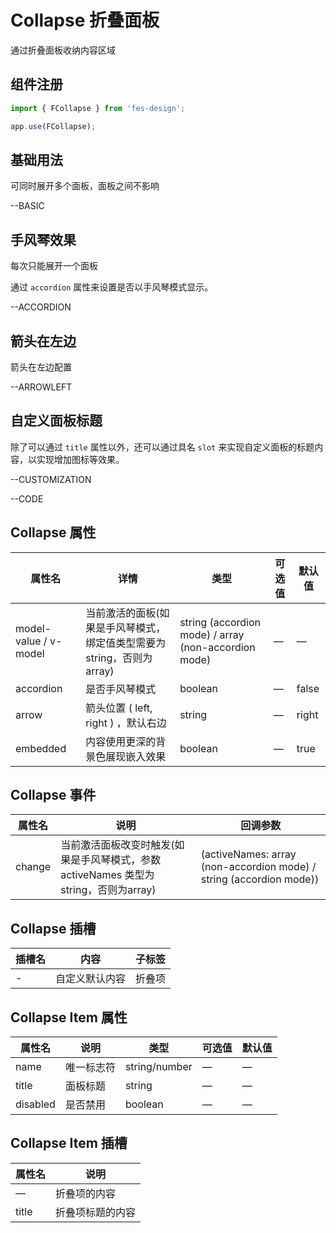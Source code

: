 # Collapse 折叠面板

通过折叠面板收纳内容区域

## 组件注册

```js
import { FCollapse } from 'fes-design';

app.use(FCollapse);
```

## 基础用法

可同时展开多个面板，面板之间不影响

--BASIC

## 手风琴效果

每次只能展开一个面板

通过 `accordion` 属性来设置是否以手风琴模式显示。

--ACCORDION

## 箭头在左边

箭头在左边配置

--ARROWLEFT

## 自定义面板标题

除了可以通过 `title` 属性以外，还可以通过具名 `slot` 来实现自定义面板的标题内容，以实现增加图标等效果。

--CUSTOMIZATION

--CODE 

## Collapse 属性

| 属性名                 | 详情                                                                | 类型                                                 | 可选值 | 默认值 |
| --------------------- | ----------------------------------                                 | ---------------------------------------------------- | ------ | ------ |
| model-value / v-model | 当前激活的面板(如果是手风琴模式，绑定值类型需要为string，否则为array)       | string (accordion mode) / array (non-accordion mode) | —  | —      |
| accordion             | 是否手风琴模式                                                       | boolean                                              | — | false  |
| arrow                 | 箭头位置 ( left, right ) ，默认右边                                   | string                                              | — | right  |
| embedded              | 内容使用更深的背景色展现嵌入效果                                          | boolean                                              | — | true  |

## Collapse 事件

| 属性名  | 说明                                                                        | 回调参数                                                            |
| ------ | ---------------------------------------------------------------------------| ------------------------------------------------------------------- |
| change | 当前激活面板改变时触发(如果是手风琴模式，参数 activeNames 类型为string，否则为array) | (activeNames: array (non-accordion mode) / string (accordion mode)) |

## Collapse 插槽

| 插槽名  | 内容                      | 子标签        |
| ------ | ------------------------- | ------------- |
| -      | 自定义默认内容               | 折叠项       |

## Collapse Item 属性

| 属性名    | 说明          | 类型          | 可选值 | 默认值 |
| -------- | ------------ | ------------- | ------ | ------ |
| name     | 唯一标志符     | string/number | —      | —      |
| title    | 面板标题       | string        | —      | —      |
| disabled | 是否禁用       | boolean       | —      | —      |

## Collapse Item 插槽

| 属性名  | 说明              |
| ------ | ---------------- |
| —      | 折叠项的内容        |
| title  | 折叠项标题的内容     |
